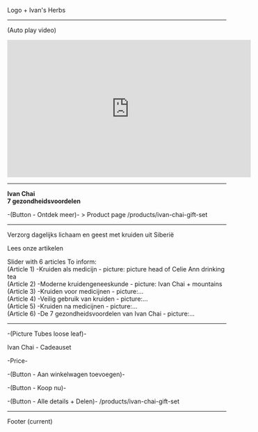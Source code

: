 Logo + Ivan's Herbs

-------------------------------------------------------------

(Auto play video) <br>
<iframe width="560" height="315" src="https://www.youtube.com/embed/op2BjUHk06s" frameborder="0" allow="accelerometer; autoplay; encrypted-media; gyroscope; picture-in-picture" allowfullscreen></iframe> 

-------------------------------------------------------------

**Ivan Chai <br>
7 gezondheidsvoordelen**

-(Button - Ontdek meer)- > Product page /products/ivan-chai-gift-set

-------------------------------------------------------------

Verzorg dagelijks lichaam en geest met kruiden uit Siberië

Lees onze artikelen 

Slider with 6 articles To inform: <br>
(Article 1) -Kruiden als medicijn - picture: picture head of Celie Ann drinking tea <br>
(Article 2) -Moderne kruidengeneeskunde - picture: Ivan Chai + mountains <br>
(Article 3) -Kruiden voor medicijnen - picture:... <br> 
(Article 4) -Veilig gebruik van kruiden - picture:... <br>
(Article 5) -Kruiden na medicijnen - picture:... <br>
(Article 6) -De 7 gezondheidsvoordelen van Ivan Chai - picture:... <br>

-------------------------------------------------------------

-(Picture Tubes loose leaf)-

Ivan Chai - Cadeauset 

-Price-

-(Button - Aan winkelwagen toevoegen)-

-(Button - Koop nu)-

-(Button - Alle details + Delen)- /products/ivan-chai-gift-set

-------------------------------------------------------------

Footer (current) 

